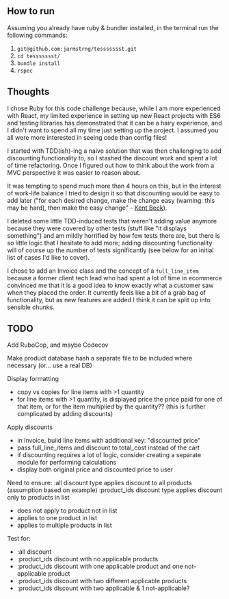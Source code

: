 ## How to run

Assuming you already have ruby & bundler installed, in the terminal run the following commands:

1. `git@github.com:jarmstrng/tessssssst.git`
1. `cd tessssssst/`
1. `bundle install`
1. `rspec`

## Thoughts

I chose Ruby for this code challenge because, while I am more experienced with React, my limited experience in setting up new React projects with ES6 and testing libraries has demonstrated that it can be a hairy experience, and I didn't want to spend all my time just setting up the project. I assumed you all were more interested in seeing code than config files!

I started with TDD(ish)-ing a naive solution that was then challenging to add discounting functionality to, so I stashed the discount work and spent a lot of time refactoring. Once I figured out how to think about the work from a MVC perspective it was easier to reason about.

It was tempting to spend much more than 4 hours on this, but in the interest of work-life balance I tried to design it so that discounting would be easy to add later ("for each desired change, make the change easy (warning: this may be hard), then make the easy change" - [Kent Beck](https://twitter.com/KentBeck/status/250733358307500032)).

I deleted some little TDD-induced tests that weren't adding value anymore because they were covered by other tests (stuff like "it displays something") and am mildly horrified by how few tests there are, but there is so little logic that I hesitate to add more; adding discounting functionality will of course up the number of tests significantly (see below for an initial list of cases I'd like to cover).

I chose to add an Invoice class and the concept of a `full_line_item` because a former client tech lead who had spent a lot of time in ecommerce convinced me that it is a good idea to know exactly what a customer saw when they placed the order. It currently feels like a bit of a grab bag of functionality, but as new features are added I think it can be split up into sensible chunks.

## TODO

Add RuboCop, and maybe Codecov

Make product database hash a separate file to be included where necessary (or... use a real DB)

Display formatting
- copy vs copies for line items with >1 quantity
- for line items with >1 quantity, is displayed price the price paid for one of that item, or for the item multiplied by the quantity?? (this is further complicated by adding discounts)

Apply discounts
- in Invoice, build line items with additional key: "discounted price"
- pass full_line_items and discount to total_cost instead of the cart
- if discounting requires a lot of logic, consider creating a separate module for performing calculations
- display both original price and discounted price to user

Need to ensure:
 :all discount type applies discount to all products (assumption based on example)
 :product_ids discount type applies discount only to products in list
 - does not apply to product not in list
 - applies to one product in list
 - applies to multiple products in list

Test for:
 - :all discount
 - :product_ids discount with no applicable products
 - :product_ids discount with one applicable product and one not-applicable product
 - :product_ids discount with two different applicable products
 - :product_ids discount with two applicable & 1 not-applicable?
